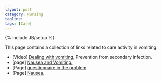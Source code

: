 ```yaml
---
layout: post
category: Nursing
tagline: 
tags: [Care]
---
```

{% include JB/setup %}

This page contains a collection of links related to care activity in vomiting.


* [Video] [Dealing with vomiting.](https://www.minnanokaigo.com/channel/excretion/no4/) Prevention from secondary infection.
* [page] [Nausea and Vomiting.](https://medlineplus.gov/nauseaandvomiting.html)  
* [Page] [questionnaire in the problem](https://familydoctor.org/symptom/nausea-and-vomiting/?adfree=true)
* [Page] [Nausea.](https://www.ncbi.nlm.nih.gov/pubmedhealth/PMHT0024775/)